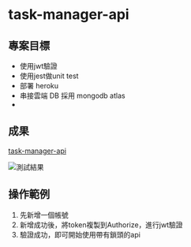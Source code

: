 # task-manager-api

## 專案目標

- 使用jwt驗證
- 使用jest做unit test
- 部署 heroku
- 串接雲端 DB 採用 mongodb atlas
- 

## 成果

[task-manager-api](https://billhuang-task-manager.herokuapp.com/api-docs)

![測試結果](https://user-images.githubusercontent.com/19286751/121813983-3b340d00-cca1-11eb-812d-55d1cf850ec9.png)

## 操作範例

1. 先新增一個帳號
2. 新增成功後，將token複製到Authorize，進行jwt驗證
3. 驗證成功，即可開始使用帶有鎖頭的api
